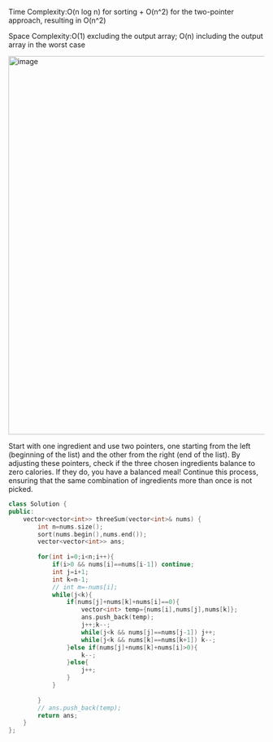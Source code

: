 Time Complexity:O(n log n) for sorting + O(n^2) for the two-pointer approach, resulting in O(n^2)

Space Complexity:O(1) excluding the output array; O(n) including the output array in the worst case

<img width="986" height="746" alt="image" src="https://github.com/user-attachments/assets/f3473f3f-9e3c-4bb0-bc40-1d2b7b6ea447" />

Start with one ingredient and use two pointers, one starting from the left (beginning of the list) and the other from the right (end of the list). By adjusting these pointers, check if the three chosen ingredients balance to zero calories. If they do, you have a balanced meal! Continue this process, ensuring that the same combination of ingredients more than once is not picked.
```cpp
class Solution {
public:
    vector<vector<int>> threeSum(vector<int>& nums) {
        int n=nums.size();
        sort(nums.begin(),nums.end());
        vector<vector<int>> ans;
        
        for(int i=0;i<n;i++){
            if(i>0 && nums[i]==nums[i-1]) continue;
            int j=i+1;
            int k=n-1;
            // int m=-nums[i];
            while(j<k){
                if(nums[j]+nums[k]+nums[i]==0){
                    vector<int> temp={nums[i],nums[j],nums[k]};
                    ans.push_back(temp);
                    j++;k--;
                    while(j<k && nums[j]==nums[j-1]) j++;
                    while(j<k && nums[k]==nums[k+1]) k--;
                }else if(nums[j]+nums[k]+nums[i]>0){
                    k--;
                }else{
                    j++;
                }
            }
            
        }
        // ans.push_back(temp);
        return ans;
    }
};
